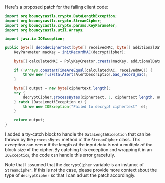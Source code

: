 Here's a proposed patch for the failing client code:

```java
import org.bouncycastle.crypto.DataLengthException;
import org.bouncycastle.crypto.StreamCipher;
import org.bouncycastle.crypto.params.KeyParameter;
import org.bouncycastle.util.Arrays;

import java.io.IOException;

public byte[] decodeCiphertext(byte[] receivedMAC, byte[] additionalData, byte[] ciphertext) throws IOException {
    KeyParameter macKey = initRecordMAC(decryptCipher);

    byte[] calculatedMAC = PolyKeyCreator.create(macKey, additionalData, ciphertext);

    if (!Arrays.constantTimeAreEqual(calculatedMAC, receivedMAC)) {
        throw new TlsFatalAlert(AlertDescription.bad_record_mac);
    }

    byte[] output = new byte[ciphertext.length];
    try {
        decryptCipher.processBytes(ciphertext, 0, ciphertext.length, output, 0);
    } catch (DataLengthException e) {
        throw new IOException("Failed to decrypt ciphertext", e);
    }

    return output;
}
```

I added a try-catch block to handle the `DataLengthException` that can be thrown by the `processBytes` method of the `StreamCipher` class. This exception can occur if the length of the input data is not a multiple of the block size of the cipher. By catching this exception and wrapping it in an `IOException`, the code can handle this error gracefully.

Note that I assumed that the `decryptCipher` variable is an instance of `StreamCipher`. If this is not the case, please provide more context about the type of `decryptCipher` so that I can adjust the patch accordingly.
